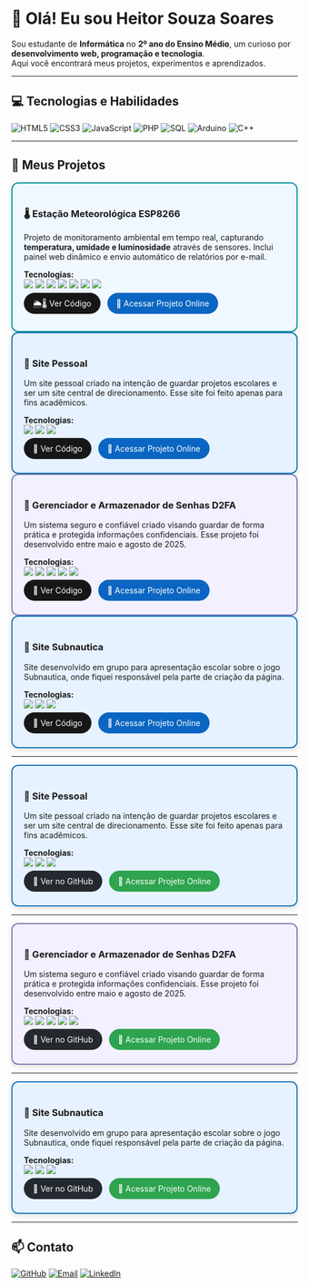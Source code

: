 # 👋 Olá! Eu sou Heitor Souza Soares

Sou estudante de **Informática** no **2º ano do Ensino Médio**, um curioso por **desenvolvimento web, programação e tecnologia**.  
Aqui você encontrará meus projetos, experimentos e aprendizados.

---

## 💻 Tecnologias e Habilidades

<p align="left">
  <img src="https://img.shields.io/badge/HTML5-E34F26?style=flat&logo=html5&logoColor=white" alt="HTML5"/>
  <img src="https://img.shields.io/badge/CSS3-1572B6?style=flat&logo=css3&logoColor=white" alt="CSS3"/>
  <img src="https://img.shields.io/badge/JavaScript-F7DF1E?style=flat&logo=javascript&logoColor=black" alt="JavaScript"/>
  <img src="https://img.shields.io/badge/PHP-777BB4?style=flat&logo=php&logoColor=white" alt="PHP"/>
  <img src="https://img.shields.io/badge/SQL-003B57?style=flat&logo=sqlite&logoColor=white" alt="SQL"/>
  <img src="https://img.shields.io/badge/Arduino-00979D?style=flat&logo=arduino&logoColor=white" alt="Arduino"/>
  <img src="https://img.shields.io/badge/C++-00599C?style=flat&logo=c%2B%2B&logoColor=white" alt="C++"/>
</p>

---

## 🚀 Meus Projetos

<!-- Projeto 1 -->
<div style="border: 2px solid #00979D; border-radius: 12px; padding: 20px; background-color: #f0f8ff; box-shadow: 0 4px 8px rgba(0,0,0,0.1);">
  <h3>🌡️ Estação Meteorológica ESP8266</h3>
  <p>Projeto de monitoramento ambiental em tempo real, capturando <b>temperatura, umidade e luminosidade</b> através de sensores. Inclui painel web dinâmico e envio automático de relatórios por e-mail.</p>
  <p>
    <b>Tecnologias:</b><br>
    <img src="https://img.shields.io/badge/ESP8266-FF6F00?style=flat&logo=esp8266&logoColor=white"/> 
    <img src="https://img.shields.io/badge/Arduino-00979D?style=flat&logo=arduino&logoColor=white"/> 
    <img src="https://img.shields.io/badge/PHP-777BB4?style=flat&logo=php&logoColor=white"/> 
    <img src="https://img.shields.io/badge/MySQL-4479A1?style=flat&logo=mysql&logoColor=white"/> 
    <img src="https://img.shields.io/badge/HTML5-E34F26?style=flat&logo=html5&logoColor=white"/> 
    <img src="https://img.shields.io/badge/CSS3-1572B6?style=flat&logo=css3&logoColor=white"/> 
    <img src="https://img.shields.io/badge/JavaScript-F7DF1E?style=flat&logo=javascript&logoColor=black"/>
  </p>
  <p>
    <a href="https://github.com/HeitorSouzaSoares25/EstacaoMeteorologica" style="text-decoration:none; background-color:#181717; color:white; padding:10px 16px; border-radius:20px; margin-right:8px;">🌦🌡 Ver Código</a>
    <a href="https://heitor.wuaze.com/estacao" style="text-decoration:none; background-color:#0A66C2; color:white; padding:10px 16px; border-radius:20px;">📂 Acessar Projeto Online</a>
  </p>
</div>


<!-- Projeto 2 -->
<div style="border: 2px solid #1572B6; border-radius: 12px; padding: 20px; background-color: #e6f2ff; box-shadow: 0 4px 8px rgba(0,0,0,0.1);">
  <h3>🔰 Site Pessoal</h3>
  <p>Um site pessoal criado na intenção de guardar projetos escolares e ser um site central de direcionamento. Esse site foi feito apenas para fins acadêmicos.</p>
  <p>
    <b>Tecnologias:</b><br>
    <img src="https://img.shields.io/badge/HTML5-E34F26?style=flat&logo=html5&logoColor=white"/> 
    <img src="https://img.shields.io/badge/CSS3-1572B6?style=flat&logo=css3&logoColor=white"/> 
    <img src="https://img.shields.io/badge/JavaScript-F7DF1E?style=flat&logo=javascript&logoColor=black"/>
  </p>
  <p>
    <a href="https://github.com/HeitorSouzaSoares2025/HeitorSS" style="text-decoration:none; background-color:#181717; color:white; padding:10px 16px; border-radius:20px; margin-right:8px;">🔰 Ver Código</a>
    <a href="https://heitorsouzasoares2025.github.io/HeitorSS/" style="text-decoration:none; background-color:#0A66C2; color:white; padding:10px 16px; border-radius:20px;">📂 Acessar Projeto Online</a>
  </p>
</div>

<!-- Projeto 3 -->
<div style="border: 2px solid #777BB4; border-radius: 12px; padding: 20px; background-color: #f3f0ff; box-shadow: 0 4px 8px rgba(0,0,0,0.1);">
  <h3>🔐 Gerenciador e Armazenador de Senhas D2FA</h3>
  <p>Um sistema seguro e confiável criado visando guardar de forma prática e protegida informações confidenciais. Esse projeto foi desenvolvido entre maio e agosto de 2025.</p>
  <p>
    <b>Tecnologias:</b><br>
    <img src="https://img.shields.io/badge/PHP-777BB4?style=flat&logo=php&logoColor=white"/> 
    <img src="https://img.shields.io/badge/SQL-003B57?style=flat&logo=sqlite&logoColor=white"/>
    <img src="https://img.shields.io/badge/HTML5-E34F26?style=flat&logo=html5&logoColor=white"/> 
    <img src="https://img.shields.io/badge/CSS3-1572B6?style=flat&logo=css3&logoColor=white"/> 
    <img src="https://img.shields.io/badge/JavaScript-F7DF1E?style=flat&logo=javascript&logoColor=black"/>
  </p>
  <p>
    <a href="https://github.com/HeitorSouzaSoares2025/Armazenador-e-Gerenciador-de-Senhas-2FA" style="text-decoration:none; background-color:#181717; color:white; padding:10px 16px; border-radius:20px; margin-right:8px;">🔐 Ver Código</a>
    <a href="https://heitor.wuaze.com/" style="text-decoration:none; background-color:#0A66C2; color:white; padding:10px 16px; border-radius:20px;">📂 Acessar Projeto Online</a>
  </p>
</div>

<!-- Projeto 4 -->
<div style="border: 2px solid #1572B6; border-radius: 12px; padding: 20px; background-color: #e6f2ff; box-shadow: 0 4px 8px rgba(0,0,0,0.1);">
  <h3>🌊 Site Subnautica</h3>
  <p>Site desenvolvido em grupo para apresentação escolar sobre o jogo Subnautica, onde fiquei responsável pela parte de criação da página.</p>
  <p>
    <b>Tecnologias:</b><br>
    <img src="https://img.shields.io/badge/HTML5-E34F26?style=flat&logo=html5&logoColor=white"/> 
    <img src="https://img.shields.io/badge/CSS3-1572B6?style=flat&logo=css3&logoColor=white"/> 
    <img src="https://img.shields.io/badge/JavaScript-F7DF1E?style=flat&logo=javascript&logoColor=black"/>
  </p>
  <p>
    <a href="https://github.com/HeitorSouzaSoares2025/Subnautica" style="text-decoration:none; background-color:#181717; color:white; padding:10px 16px; border-radius:20px; margin-right:8px;">🌊 Ver Código</a>
    <a href="https://heitorsouzasoares2025.github.io/Subnautica/" style="text-decoration:none; background-color:#0A66C2; color:white; padding:10px 16px; border-radius:20px;">📂 Acessar Projeto Online</a>
  </p>
</div>

</div>


---

<!-- Projeto 2 -->
<div style="border: 2px solid #1572B6; border-radius: 12px; padding: 20px; background-color: #e6f2ff; box-shadow: 0 4px 8px rgba(0,0,0,0.1);">
  <h3>🔰 Site Pessoal</h3>
  <p>Um site pessoal criado na intenção de guardar projetos escolares e ser um site central de direcionamento. Esse site foi feito apenas para fins acadêmicos.</p>
  <p>
    <b>Tecnologias:</b><br>
    <img src="https://img.shields.io/badge/HTML5-E34F26?style=flat&logo=html5&logoColor=white"/> 
    <img src="https://img.shields.io/badge/CSS3-1572B6?style=flat&logo=css3&logoColor=white"/> 
    <img src="https://img.shields.io/badge/JavaScript-F7DF1E?style=flat&logo=javascript&logoColor=black"/>
  </p>
  <p>
    <a href="https://github.com/HeitorSouzaSoares25/LandingPageMeioAmbiente" style="text-decoration:none; background-color:#24292f; color:white; padding:10px 16px; border-radius:20px; margin-right:8px;">🐙 Ver no GitHub</a>
    <a href="https://heitorsouzasoares2025.github.io/HeitorSS/" style="text-decoration:none; background-color:#2ea44f; color:white; padding:10px 16px; border-radius:20px;">📂 Acessar Projeto Online</a>
  </p>
</div>

---

<!-- Projeto 3 -->
<div style="border: 2px solid #777BB4; border-radius: 12px; padding: 20px; background-color: #f3f0ff; box-shadow: 0 4px 8px rgba(0,0,0,0.1);">
  <h3>🔐 Gerenciador e Armazenador de Senhas D2FA</h3>
  <p>Um sistema seguro e confiável criado visando guardar de forma prática e protegida informações confidenciais. Esse projeto foi desenvolvido entre maio e agosto de 2025.</p>
  <p>
    <b>Tecnologias:</b><br>
    <img src="https://img.shields.io/badge/PHP-777BB4?style=flat&logo=php&logoColor=white"/> 
    <img src="https://img.shields.io/badge/SQL-003B57?style=flat&logo=sqlite&logoColor=white"/>
    <img src="https://img.shields.io/badge/HTML5-E34F26?style=flat&logo=html5&logoColor=white"/> 
    <img src="https://img.shields.io/badge/CSS3-1572B6?style=flat&logo=css3&logoColor=white"/> 
    <img src="https://img.shields.io/badge/JavaScript-F7DF1E?style=flat&logo=javascript&logoColor=black"/>
  </p>
  <p>
    <a href="https://github.com/HeitorSouzaSoares25/GerenciadorSenhas" style="text-decoration:none; background-color:#24292f; color:white; padding:10px 16px; border-radius:20px; margin-right:8px;">🐙 Ver no GitHub</a>
    <a href="https://heitor.wuaze.com/" style="text-decoration:none; background-color:#2ea44f; color:white; padding:10px 16px; border-radius:20px;">📂 Acessar Projeto Online</a>
  </p>
</div>

---

<!-- Projeto 4 -->
<div style="border: 2px solid #1572B6; border-radius: 12px; padding: 20px; background-color: #e6f2ff; box-shadow: 0 4px 8px rgba(0,0,0,0.1);">
  <h3>🌊 Site Subnautica</h3>
  <p>Site desenvolvido em grupo para apresentação escolar sobre o jogo Subnautica, onde fiquei responsável pela parte de criação da página.</p>
  <p>
    <b>Tecnologias:</b><br>
    <img src="https://img.shields.io/badge/HTML5-E34F26?style=flat&logo=html5&logoColor=white"/> 
    <img src="https://img.shields.io/badge/CSS3-1572B6?style=flat&logo=css3&logoColor=white"/> 
    <img src="https://img.shields.io/badge/JavaScript-F7DF1E?style=flat&logo=javascript&logoColor=black"/>
  </p>
  <p>
    <a href="https://github.com/HeitorSouzaSoares25/Subnautica" style="text-decoration:none; background-color:#24292f; color:white; padding:10px 16px; border-radius:20px; margin-right:8px;">🐙 Ver no GitHub</a>
    <a href="https://heitorsouzasoares2025.github.io/Subnautica/" style="text-decoration:none; background-color:#2ea44f; color:white; padding:10px 16px; border-radius:20px;">📂 Acessar Projeto Online</a>
  </p>
</div>

</div>

---

## 📫 Contato

<p align="left">
  <a href="https://github.com/HeitorSouzaSoares25" target="_blank"><img src="https://img.shields.io/badge/GitHub-181717?style=for-the-badge&logo=github&logoColor=white" alt="GitHub"/></a>
  <a href="mailto:seuemail@email.com" target="_blank"><img src="https://img.shields.io/badge/Email-D14836?style=for-the-badge&logo=gmail&logoColor=white" alt="Email"/></a>
  <a href="https://linkedin.com/in/seulinkedin" target="_blank"><img src="https://img.shields.io/badge/LinkedIn-0A66C2?style=for-the-badge&logo=linkedin&logoColor=white" alt="LinkedIn"/></a>
</p>
